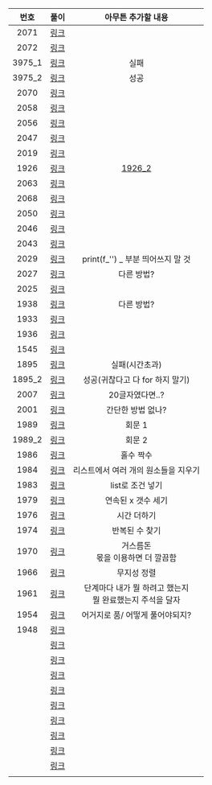 |  번호  |        풀이         |                      아무튼 추가할 내용                      |
| :----: | :-----------------: | :----------------------------------------------------------: |
|  2071  |  [링크](./2071.py)  |                                                              |
|  2072  |  [링크](./2072.py)  |                                                              |
| 3975_1 | [링크](./3975_1.py) |                             실패                             |
| 3975_2 | [링크](./3975_2.py) |                             성공                             |
|  2070  |  [링크](./2070.py)  |                                                              |
|  2058  |  [링크](./2058.py)  |                                                              |
|  2056  |  [링크](./2056.py)  |                                                              |
|  2047  |  [링크](./2047.py)  |                                                              |
|  2019  |  [링크](./2019.py)  |                                                              |
|  1926  |  [링크](./1926.py)  |                    [1926_2](./1926_2.py)                     |
|  2063  |  [링크](./2063.py)  |                                                              |
|  2068  |  [링크](./2068.py)  |                                                              |
|  2050  |  [링크](./2050.py)  |                                                              |
|  2046  |  [링크](./2046.py)  |                                                              |
|  2043  |  [링크](./2043.py)  |                                                              |
|  2029  |  [링크](./2029.py)  |              print(f_'') _ 부분 띄어쓰지 말 것               |
|  2027  |  [링크](./2027.py)  |                          다른 방법?                          |
|  2025  |  [링크](./2025.py)  |                                                              |
|  1938  |  [링크](./1938.py)  |                          다른 방법?                          |
|  1933  |  [링크](./1933.py)  |                                                              |
|  1936  |  [링크](./1936.py)  |                                                              |
|  1545  |  [링크](./1545.py)  |                                                              |
|  1895  |  [링크](./1895.py)  |                        실패(시간초과)                        |
| 1895_2 | [링크](./1895_2.py) |               성공(귀찮다고 다 for 하지 말기)                |
|  2007  |  [링크](./2007.py)  |                       20글자였다면..?                        |
|  2001  |  [링크](./2001.py)  |                      간단한 방법 없나?                       |
|  1989  |  [링크](./1989.py)  |                            회문 1                            |
| 1989_2 | [링크](./1989_2.py) |                            회문 2                            |
|  1986  |  [링크](./1986.py)  |                          홀수 짝수                           |
|  1984  |  [링크](./1984.py)  |             리스트에서 여러 개의 원소들을 지우기             |
|  1983  |  [링크](./1983.py)  |                       list로 조건 넣기                       |
|  1979  |  [링크](./1979.py)  |                      연속된 x 갯수 세기                      |
|  1976  |  [링크](./1976.py)  |                         시간 더하기                          |
|  1974  |  [링크](./1974.py)  |                        반복된 수 찾기                        |
|  1970  |  [링크](./1970.py)  |            거스름돈<br />몫을 이용하면 더 깔끔함             |
|  1966  |  [링크](./1966.py)  |                         무지성 정렬                          |
|  1961  |  [링크](./1961.py)  | 단계마다 내가 뭘 하려고 했는지<br />뭘 완료했는지 주석을 달자 |
|  1954  |  [링크](./1954.py)  |               어거지로 품/ 어떻게 풀어야되지?                |
|  1948  |  [링크](./1948.py)  |                                                              |
|        |    [링크](./.py)    |                                                              |
|        |    [링크](./.py)    |                                                              |
|        |    [링크](./.py)    |                                                              |
|        |    [링크](./.py)    |                                                              |
|        |    [링크](./.py)    |                                                              |
|        |    [링크](./.py)    |                                                              |
|        |    [링크](./.py)    |                                                              |
|        |    [링크](./.py)    |                                                              |
|        |    [링크](./.py)    |                                                              |
|        |                     |                                                              |


